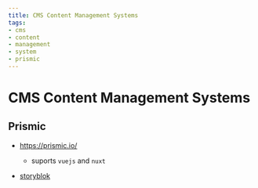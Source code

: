```yaml
---
title: CMS Content Management Systems
tags:
- cms
- content
- management
- system
- prismic
---
```


# CMS Content Management Systems

<TagLinks />

## Prismic

* https://prismic.io/
  * suports `vuejs` and `nuxt`

* [storyblok](https://www.storyblok.com/)

<Footer />
